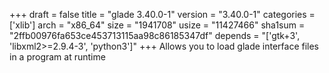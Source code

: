 +++
draft = false
title = "glade 3.40.0-1"
version = "3.40.0-1"
categories = ['xlib']
arch = "x86_64"
size = "1941708"
usize = "11427466"
sha1sum = "2ffb00976fa653ce453713115aa98c86185347df"
depends = "['gtk+3', 'libxml2>=2.9.4-3', 'python3']"
+++
Allows you to load glade interface files in a program at runtime